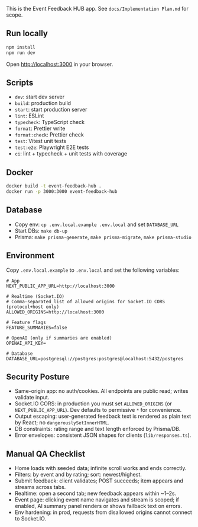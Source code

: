 This is the Event Feedback HUB app. See `docs/Implementation Plan.md` for scope.

## Run locally

```bash
npm install
npm run dev
```

Open [http://localhost:3000](http://localhost:3000) in your browser.

## Scripts

- `dev`: start dev server
- `build`: production build
- `start`: start production server
- `lint`: ESLint
- `typecheck`: TypeScript check
- `format`: Prettier write
- `format:check`: Prettier check
- `test`: Vitest unit tests
- `test:e2e`: Playwright E2E tests
- `ci`: lint + typecheck + unit tests with coverage

## Docker

```bash
docker build -t event-feedback-hub .
docker run -p 3000:3000 event-feedback-hub
```

## Database

- Copy env: `cp .env.local.example .env.local` and set `DATABASE_URL`
- Start DBs: `make db-up`
- Prisma: `make prisma-generate`, `make prisma-migrate`, `make prisma-studio`

## Environment

Copy `.env.local.example` to `.env.local` and set the following variables:

```
# App
NEXT_PUBLIC_APP_URL=http://localhost:3000

# Realtime (Socket.IO)
# Comma-separated list of allowed origins for Socket.IO CORS (protocol+host only)
ALLOWED_ORIGINS=http://localhost:3000

# Feature flags
FEATURE_SUMMARIES=false

# OpenAI (only if summaries are enabled)
OPENAI_API_KEY=

# Database
DATABASE_URL=postgresql://postgres:postgres@localhost:5432/postgres
```

## Security Posture

- Same-origin app: no auth/cookies. All endpoints are public read; writes validate input.
- Socket.IO CORS: in production you must set `ALLOWED_ORIGINS` (or `NEXT_PUBLIC_APP_URL`). Dev defaults to permissive `*` for convenience.
- Output escaping: user-generated feedback text is rendered as plain text by React; no `dangerouslySetInnerHTML`.
- DB constraints: rating range and text length enforced by Prisma/DB.
- Error envelopes: consistent JSON shapes for clients (`lib/responses.ts`).

## Manual QA Checklist

- Home loads with seeded data; infinite scroll works and ends correctly.
- Filters: by event and by rating; sort: newest/highest.
- Submit feedback: client validates; POST succeeds; item appears and streams across tabs.
- Realtime: open a second tab; new feedback appears within ~1–2s.
- Event page: clicking event name navigates and stream is scoped; if enabled, AI summary panel renders or shows fallback text on errors.
- Env hardening: in prod, requests from disallowed origins cannot connect to Socket.IO.
